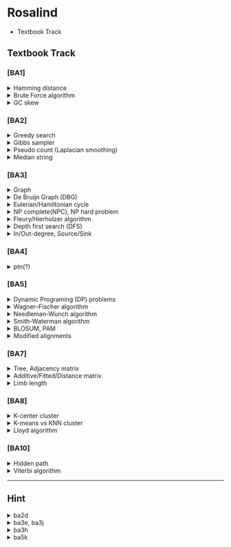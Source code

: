 # Rosalind

- Textbook Track

## Textbook Track 

### [BA1]
<details>
<summary>Hamming distance</summary>
<div markdown="1">

The minimum number of **substitutions(Errors)** required to change one string into the other.

--> check [BA5] Edit distance (= Levenshtein distance, Wagner–Fischer algorithm)

</div>
</details>

<details>
<summary>Brute Force algorithm</summary>
<div markdown="1">

(= exhaustive search, generate and test)
(= nondeterministic Turing machines)

Systematically checking all possible candidates for whether or not each candidate satisfies the problem's statement.
   <p align="left">
  <img src="https://github.com/WoobeenJeong/Rosalind/assets/132027211/d1047568-3dc4-4223-9bc3-309ac5c9d51f" alt="image" width="auto" height="200">
   </p>
   
sliding window : n(string) - m(pattern) + 1

complexity : O(mn)

</div>
</details>

<details>
<summary>GC skew</summary>
<div markdown="1">

In some bacterial genomes, there is an enrichment of guanine over cytosine, because of cytosine deamination on okazaki fragement.

GC skew = (G - C)/(G + C)

```
def min_gc_skew(string):
    min_skew_list = [0]
    skew = 0
    min_skew = 0
    
    for i in range(len(string)):    
        if string[i] == C면 -1, G면 +1 로 skew 계산

        if 현재 누적skew가 min_skew보다 작으면
            min_skew = skew
            min_skew_list에 해당 위치 추가
            
    return min_skew_list
```

</div>
</details>

### [BA2]

<details>
<summary>Greedy search</summary>
<div markdown="1">

The problem-solving heuristic algorithm of making the locally optimal choice at each stage.

: greedy choice -> feasibility check -> update solution (local) -> repeat -> optimality check (global)

- same as DP : "heuristic, calculate all possible"
- differ from DP : "does not reconsider the choice, previous decision doesn't affect after works"

- limitations : NOT an optimal solution, local optimization
   <p align="left">
  <img src="https://github.com/WoobeenJeong/Rosalind/assets/132027211/dc4f095a-9384-4ef7-bbbc-8a4f93764c4b" alt="image" width="auto" height="100">
   </p>

</div>
</details>

<details>
<summary>Gibbs sampler</summary>
<div markdown="1">
= Markov Chain Monte Carlo(MCMC) based algorithm by Bayesian inference, 
   
   that randomly starts -> determine and restart from initial as EM algorithm process

-> more efficient than greedy search but slow

</div>
</details>

<details>
<summary>Pseudo count (Laplacian smoothing)</summary>
<div markdown="1">
= Laplace smoothing, Additive smoothing = Lidstone smoothing

A technique used to smooth count data, eliminating issues caused by certain values having 0 occurrences.

("pseudocount" α > 0 is a smoothing parameter. α = 0 corresponds to no smoothing.)

   <p align="left">
  <img src="https://github.com/WoobeenJeong/Rosalind/assets/132027211/aa61935f-301e-46b7-8828-70bb053e09e1" alt="image" width="auto" height="100">
   </p>


</div>
</details>

<details>
<summary>Median string</summary>
<div markdown="1">
= Commonly found kmer motif(pattern) from all strings(DNAs,...) with the least distance.

   <p align="left">
  <img src="https://github.com/WoobeenJeong/Rosalind/assets/132027211/703ed468-6c44-4cad-9f87-25959bf3dd05" alt="image" width="auto" height="200">
   </p>

</div>
</details>

### [BA3]
<details>
<summary>Graph </summary>
<div markdown="1">

G=(V,E)

example : 1-2-3

V,v for nodes(vertices(from vertex)) = {1,2,3}

E,u for edges = {(1,2),(2,3)}

- Hamming graph
- De bruijn graph
- Kautz graph

</div>
</details>

<details>
<summary>De Bruijn Graph (DBG) </summary>
<div markdown="1">

n-dimensional m-symbol **directed** graph $((1,2)\neq(2,1))$

- $m^n$ vertices(nodes)
- each nodes has $m$ income and outcome edges
- all possible length-n sequences allows multiple m-symbols appear
- each DBG follows Eulerian or Hamiltonian cycle.

   <p align="left">
  <img src="https://github.com/WoobeenJeong/Rosalind/assets/132027211/e73a6e51-32a6-40a1-acf4-ac8e699250c4" alt="image" width="auto" height="100">
   </p>
   
strong : speedy
weak : indel error, naive DBG spend lot of times

</div>
</details>

<details>
<summary>Eulerian/Hamiltonian cycle </summary>
<div markdown="1">
   
= cycle, circuit (start=end) / path, trail(start≠end) / distance(as scored)
___

**Eulerian** : **finite** graph that visits every edge exactly once. (can be found in both "directed/undirected")

= Konigsberg's bridge problem

= euler's theorem 

= all nodes have an even(2,4,6...) degree(edge numbers) 

___

**Hamiltonian** : graph that visits each nodes exactly once. (can be found in both "directed/undirected")

= **traceable path**

= manhattan tour problem, traveling salesman problem(TSP)

= NP complete problem -> as Brute Force

</div>
</details>

<details>
<summary>NP complete(NPC), NP hard problem </summary>
<div markdown="1">

nondeterministic polynomial-time complete

___

(nondeterministic Turing machines(NTM) = Brute force search algorithm)

(polynomial-time -> deterministic algorithm / linear programming)

$2^{O(\log \ n)} = poly(n)$

-> possible (yes/no = P/NP) for n times

$Let \ L \ as \ text, \ \forall L' \in NP \ and \ L' {\leq}_p L, \ then \ LP-hard$

-> $\subset$ halting problem

</div>
</details>

<details>
<summary> Fleury/Hierholzer algorithm </summary>
<div markdown="1">

= algorithm for finding Eulerian path
  (E = # of edges)
  
- Fleury : O(E^2)
  1. start node = #E:odd or random(if all #E same) 
  2. no brige for edge
  3. choose -> erase edge

- Hierholzer : O(E)
  1. start node = random
  2. choose -> erase edge

</div>
</details>

<details>
<summary> Depth first search (DFS) </summary>
<div markdown="1">

= find path(cycle) of tree, DAG, maze


DFS algorithm : O(|V|+|E|)

- V = # of nodes

- E = # of edges


```
DFS(node,Graph):
    if node in Graph:
    for all directed edges from v(node) to w(neighbor) that are in G.adjacentEdges(v) do
        if vertex w is not labeled as discovered then
            recursively call DFS(G, w)

### [Example] ###

def dfs(node):
    if node in graph:
        for neighbor in graph[node]:
            if (node, neighbor) not in visited_edges:
                visited_edges.add((node, neighbor))
                dfs(neighbor)
    path.append(node)
```

</div>
</details>

<details>
<summary> In/Out-degree, Source/Sink </summary>
<div markdown="1">
= For direted graph(path/cycle even tree),  

$Let \  G=(V,E), v \in V (v \ for\  nodes) \ \sum_{v \in V}{deg^- (v)} + \sum_{v \in V}{deg^+ (v)}=|A|$

$If \ A=0, balanced \ directed \ graph$

${deg^- (v)}$ = Indegree = Source : start point of matrix : inward edges < outward edges

${deg^+ (v)}$ = Outdegree = Sink : end point of matrix : inward edges > outward edges


</div>
</details>

### [BA4]
<details>
<summary>ptn(?) </summary>
<div markdown="1">


</div>
</details>

### [BA5]
<details>
<summary> Dynamic Programing (DP) problems </summary>
<div markdown="1">
by : Richard Bellman (1950s) 

= Mathematical optimization method with recursive sub-problems

Source : start (0,0)

Sink : end (m,n)

traceback (optimization) : Sink to Source

1. Fibonacci Sequence
2. Change making Problem
3. Longest Increasing Subsequence, LIS
4. Matrix Chain Multiplication
5. 0/1 Knapsack Problem
6. Shortest Path Problem
7. Subset Sum Problem

</div>
</details>

<details>
<summary> Wagner–Fischer algorithm </summary>
<div markdown="1">

   <p align="left">
  <img src="https://github.com/WoobeenJeong/Rosalind/assets/132027211/7b0ed8ce-f0e6-44da-b239-32eaeb4f7b12" alt="image" width="auto" height="100">
   </p>
   
= Edit distance

= Levenshtein distance

The minimum number of **single character edit(insertion, deletion, substitutions)** required to change one string into the other.

</div>
</details>

<details>
<summary> Needleman-Wunch algorithm </summary>
<div markdown="1">

= Global alignment

$H_{k,l} =0$

$(1 < k \leq i < n, \ 1 < l \leq j < m)$

$H(x)=$

   - $H_{i-1,j-1} + s(a,b) \max_{k\geq 1} (H_{i-k,j} - \sigma_k)$

   - $max_{k\geq 1}(\{H_{i-k,j}-\sigma_k\})$

   - $max_{l\geq 1}(\{H_{i,j-l}-\sigma_l\})$

</div>
</details>

<details>
<summary> Smith-Waterman algorithm </summary>
<div markdown="1">

= Local alignment

$H_{k,0} = H_{0,l} =0$

$(1 < k \leq i < n, \ 1 < l \leq j < m)$

$H(x)=$

   - $H_{i-1,j-1} + s(a,b) \max_{k\geq 1} (H_{i-k,j} - \sigma_k)$

   - $max_{k\geq 1}(\{H_{i-k,j}-\sigma_k\})$

   - $max_{l\geq 1}(\{H_{i,j-l}-\sigma_l\})$

   - $0$

</div>
</details>

<details>
<summary> BLOSUM, PAM </summary>
<div markdown="1">


BLOSUM = BLOcks SUbstitution Matrix ( for local align )

         The matrix built from blocks with less than r% of similarity

         1. conservative sequence alignments without gap = BLOCK
         
         2. in BLOCK database, 20 a.a's 210 possible substitution rate (under the relative abundance of each a.a)

         3. get log-odds score

PAM = Point Accepted Mutation ( for global align )

      Relating the number of mutated amino acids per 100 A.A


|  BLOSUM  |    PAM   |
|----------|----------|
| BLOSUM90 |  PAM100  |
| BLOSUM89 |  PAM120  |
| BLOSUM62 |  PAM160  |
| BLOSUM52 |  PAM200  |
| BLOSUM45 |  PAM250  |

</div>
</details>

<details>
<summary> Modified alignments </summary>
<div markdown="1">

- Semi-Global alignment:

      AAAAABBBBBCCCCCD

         AABB---CC---D

- Fitting alignment:

      AAAAABBBBBCCCCC
  
             BB-CC
  
- Overlap alignment:

       AAABBBCCC
  
           BB-CCDD
  
- Affine gap alignment:
- Multiple Sequence alignment (MSA):

</div>
</details>

### [BA7]
<details>
<summary>Tree, Adjacency matrix</summary>
<div markdown="1">

**Definition of "Tree"**
1. graph without cycle (graph = node + edge --> check [BA3] Graph)
2. leaf node (degree=1) : without any child nodes = external node = terminal node = outer node
3. internal node (degree>1) : with any child nodes = internal node = inner node = inode
4. if # of node > 2, each internal node have > 1 edges.
5. total (n) nodes have (n-1) edge(s).   

- unrooted tree : consist of leaf nodes(degree=1) and internal nodes(degree>1).
- rooted tree : have root node(degree=2), so that makes leaf(degree=1), internal(degree>2).
- simple tree : # of node > 2, 1 pair of leaf in each inner nodes(=parent node).
- weighted tree : difference between length of each edge (node to another node) is exist. 

      most of weighted trees like :
         0->1:1
         1->2:5
         2->3:4
         (start node)->(end node):distance
      means :
         0 - 1 ----- 2 --- 3

**Adjacency matrix**

= To indicate graph into matrix, pair of nodes(verticles) are adjacent or not.

= If the graph is **undiredted**, = adjacency matrix is **symmetric**

--> check [BA3] DFS

</div>
</details>

<details>
<summary>Additive/Fitted/Distance matrix</summary>
<div markdown="1">

= To explain the characteristic of Tree as an matrix,

- Additive matrix = Distance matrix = Additive distance matrix

  = distance between leaves only

      0   13   21   22         ==      0             2         -> distance of : 0           2    == 21
      13   0   12   13                    \       /                               \       /
      21   12   0   13                      ?  - ?                                  ? - ?
      22   13   13   0                    /        \
                                       1              3

- Adjacency matrix = Fitted matrix

  = distance beteween all posible nodes (if not, edge = 0)

      0   0   0   0   11   0  ==         0            2       ->  distance of : 0           == 11
      0   0   0   0   2   0                 \       /                             \
      0   0   0   0   0   6                   4 - 5                                  4
      0   0   0   0   0   7                 /       \ 
      11   2   0   0   0   4              1            3
      0   0   6   7   4   0
</div>
</details>


<details>
<summary>Limb length</summary>
<div markdown="1">


      A \       / E
          C -- D  
      B /       \ F

$CE = [(AC+CE)+(BC+CE)-(AC+BC)]/2$

$so, AC = AE - (AE+BE-AB)/2$

in here, AC = limb length

for A and B, is neighbor node

**limb length**
= distance between leaf node and parent node

</div>
</details>

### [BA8]
<details>
<summary>K-center cluster</summary>
<div markdown="1">

1. Maximal distance
   - Farthest First Traversal
   - $min\sum(data-center) \ and \ max\sum(center-center)$
2. K-means based on "Center of gravity theorem"
   - Squared Error Distortion
   - $Distortion(Data,Centers) = (1/n) min \sum(Euclidian dist(Data, Centers))\times2$

</div>
</details>

<details>
<summary>K-means vs KNN cluster</summary>
<div markdown="1">

**K-means** : k refers **# of classes** (unsupervised)
- clustering

**KNN** : k refers **# of nearest neighbors** (supervised, class already selected) 
- classifying, regression

</div>
</details>

<details>
<summary>Lloyd algorithm</summary>
<div markdown="1">
= Voronoi iteration (relaxation)

- E step (estimated):
   1. Set “k” number of centers.
   2. Create clusters from the closest points.
  
- M step (maximization):
   1. Find the center of gravity of each cluster in E-step.
   2. = Backtracking optimal solution

- Repeat steps E-M.

- Stop (=convergence): When the center no longer changes. (= the center stabilized)

   = minimized squared error distortion

   = global minimum

* Disadvantage: Sensitive to initial value and "k" to be classified, clusters may differ from reality (biological interpretation (e.g. BIC))
* Compensation: Random start must be performed multiple times

</div>
</details>


### [BA10]
<details>
<summary>Hidden path</summary>
<div markdown="1">

=

</div>
</details>

<details>
<summary>Viterbi algorithm</summary>
<div markdown="1">

=

</div>
</details>


___

## Hint

<details>
<summary> ba2d </summary>
<div markdown="1">

   <p align="left">
  <img src="https://github.com/WoobeenJeong/Rosalind/assets/132027211/0583e5ae-0ddc-45a0-874c-79588cb7b196" alt="image" width="auto" height="100">
   </p>

</div>
</details>

<details>
<summary> ba3e, ba3j </summary>
<div markdown="1">

   <p align="left">
  <img src="https://github.com/WoobeenJeong/Rosalind/assets/132027211/8f57c10f-14e9-42d6-9cee-6d918e3a0d19" alt="image" width="auto" height="100">
   </p>

   <p align="left">
  <img src="https://github.com/WoobeenJeong/Rosalind/assets/132027211/719de066-c7a1-4754-83f3-ae5c3baa4222" alt="image" width="auto" height="100">
   </p>

</div>
</details>

<details>
<summary> ba3h </summary>
<div markdown="1">

- ba3e + ba3g (pattern -> DBG -> DAG)

```
def overlap(patterns):
   ### for max length overlapping { prefix : [suffix] } by using count_overlap
   return DBG
   
def count_overlap(prefix,suffix)
   return overlap_length

def find_end(DBG):
   return start_node

def eulerian(DBG):
   def dfs_stack(start_node):
      stack.append(start_node)
      while stack:
         path.append
   dfs_stack(start_node)
   return path[::-1]

def stringmake(path)
   ### result += every single suffix[overlap_length:] by using count_overlap
   return

```

</div>
</details>

<details>
<summary> ba5k </summary>
<div markdown="1">

   <p align="left">
  <img src="https://github.com/WoobeenJeong/Rosalind/assets/132027211/11414ff6-9e1e-46e8-a64e-d24a4b266725" alt="image" width="auto" height="100">
   </p>

</div>
</details>
